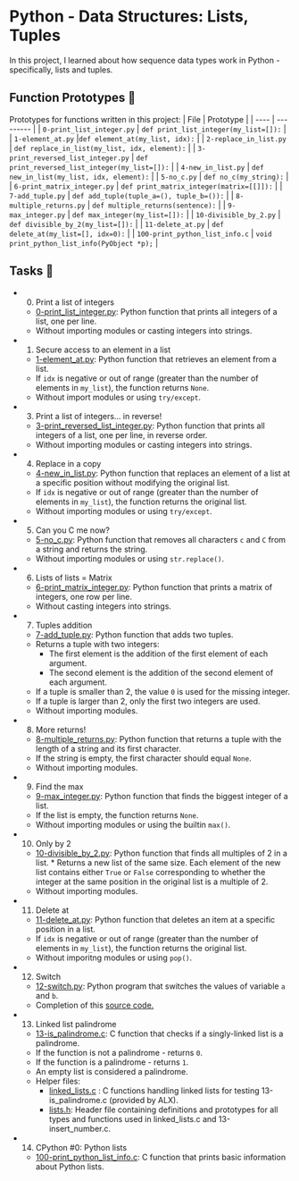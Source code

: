 #  Python - Data Structures: Lists, Tuples
In this project, I learned about how sequence data types work in Python - specifically, lists and tuples.

## Function Prototypes 💾
Prototypes for functions written in this project:
| File | Prototype |
| ---- | --------- |
| `0-print_list_integer.py` | `def print_list_integer(my_list=[]):` |
| `1-element_at.py` |`def element_at(my_list, idx):` |
| `2-replace_in_list.py` | `def replace_in_list(my_list, idx, element):` |
| `3-print_reversed_list_integer.py` | `def print_reversed_list_integer(my_list=[]):` |
| `4-new_in_list.py` | `def new_in_list(my_list, idx, element):` |
| `5-no_c.py` | `def no_c(my_string):` |
| `6-print_matrix_integer.py` | `def print_matrix_integer(matrix=[[]]):` |
| `7-add_tuple.py` | `def add_tuple(tuple_a=(), tuple_b=()):` |
| `8-multiple_returns.py` | `def multiple_returns(sentence):` |
| `9-max_integer.py` | `def max_integer(my_list=[]):` |
| `10-divisible_by_2.py` | `def divisible_by_2(my_list=[]):` |
| `11-delete_at.py` | `def delete_at(my_list=[], idx=0):` |
| `100-print_python_list_info.c` | `void print_python_list_info(PyObject *p);` |

## Tasks 📃
- 0. Print a list of integers
  - [0-print_list_integer.py](https://github.com/richard-1257/alx-higher_level_programming/blob/master/0x03-python-data_structures/0-print_list_integer.py): Python function that prints all integers of a list, one per line.
  - Without importing modules or casting integers into strings.
 
- 1. Secure access to an element in a list
  - [1-element_at.py](https://github.com/richard-1257/alx-higher_level_programming/blob/master/0x03-python-data_structures/1-element_at.py): Python function that retrieves an element from a list.
  - If `idx` is negative or out of range (greater than the number of elements in `my_list`), the function returns `None`.
  - Without import modules or using `try/except`.
 
- 3. Print a list of integers... in reverse!
  - [3-print_reversed_list_integer.py](https://github.com/richard-1257/alx-higher_level_programming/blob/master/0x03-python-data_structures/3-print_reversed_list_integer.py): Python function that prints all integers of a list, one per line, in reverse order.
  - Without importing modules or casting integers into strings.
 
- 4. Replace in a copy
  - [4-new_in_list.py](https://github.com/richard-1257/alx-higher_level_programming/blob/master/0x03-python-data_structures/4-new_in_list.py):  Python function that replaces an element of a list at a specific position without modifying the original list.
  - If `idx` is negative or out of range (greater than the number of elements in `my_list`), the function returns the original list.
  - Without importing modules or using `try/except`.
 
- 5. Can you C me now?
  - [5-no_c.py](https://github.com/richard-1257/alx-higher_level_programming/blob/master/0x03-python-data_structures/5-no_c.py): Python function that removes all characters `c` and `C` from a string and returns the string.
  - Without importing modules or using `str.replace()`.
 
- 6. Lists of lists = Matrix
  - [6-print_matrix_integer.py](https://github.com/richard-1257/alx-higher_level_programming/blob/master/0x03-python-data_structures/6-print_matrix_integer.py): Python function that prints a matrix of integers, one row per line.
  - Without casting integers into strings.
 
- 7. Tuples addition
  - [7-add_tuple.py](https://github.com/richard-1257/alx-higher_level_programming/blob/master/0x03-python-data_structures/7-add_tuple.py): Python function that adds two tuples.
  - Returns a tuple with two integers:
    - The first element is the addition of the first element of each argument.
    - The second element is the addition of the second element of each argument.
  - If a tuple is smaller than 2, the value `0` is used for the missing integer.
  - If a tuple is larger than 2, only the first two integers are used.
  - Without importing modules.
 
- 8. More returns!
  - [8-multiple_returns.py](https://github.com/richard-1257/alx-higher_level_programming/blob/master/0x03-python-data_structures/8-multiple_returns.py): Python function that returns a tuple with the length of a string and its first character.
  - If the string is empty, the first character should equal `None`.
  - Without importing modules.
 
- 9. Find the max
  - [9-max_integer.py](https://github.com/richard-1257/alx-higher_level_programming/blob/master/0x03-python-data_structures/9-max_integer.py): Python function that finds the biggest integer of a list.
  - If the list is empty, the function returns `None`.
  - Without importing modules or using the builtin `max()`.
 
- 10. Only by 2
  - [10-divisible_by_2.py](https://github.com/richard-1257/alx-higher_level_programming/blob/master/0x03-python-data_structures/10-divisible_by_2.py): Python function that finds all multiples of 2 in a list. * Returns a new list of the same size. Each element of the new list contains either `True` or `False` corresponding to whether the integer at the same position in the original list is a multiple of 2.
  - Without importing modules.
 
- 11. Delete at
  - [11-delete_at.py](https://github.com/richard-1257/alx-higher_level_programming/blob/master/0x03-python-data_structures/11-delete_at.py): Python function that deletes an item at a specific position in a list.
  - If `idx` is negative or out of range (greater than the number of elements in `my_list`), the function returns the original list.
  - Without imporitng modules or using `pop()`.
 
- 12. Switch
  - [12-switch.py](https://github.com/richard-1257/alx-higher_level_programming/blob/master/0x03-python-data_structures/12-switch.py): Python program that switches the values of variable `a` and `b`.
  - Completion of this [source code.](https://github.com/alx-tools/0x03.py/blob/master/12-switch_py)
 
- 13. Linked list palindrome
  - [13-is_palindrome.c](https://github.com/richard-1257/alx-higher_level_programming/blob/master/0x03-python-data_structures/13-is_palindrome.c): C function that checks if a singly-linked list is a palindrome.
  - If the function is not a palindrome - returns `0`.
  - If the function is a palindrome - returns `1`.
  - An empty list is considered a palindrome.
  - Helper files:
    - [linked_lists.c](linked_lists.c) : C functions handling linked lists for testing 13-is_palindrome.c (provided by ALX).
    - [lists.h](https://github.com/richard-1257/alx-higher_level_programming/blob/master/0x03-python-data_structures/lists.h): Header file containing definitions and prototypes for all types and functions used in linked_lists.c and 13-insert_number.c.
 
- 14. CPython #0: Python lists
  - [100-print_python_list_info.c](https://github.com/richard-1257/alx-higher_level_programming/blob/master/0x03-python-data_structures/100-print_python_list_info.c): C function that prints basic information about Python lists.
